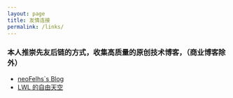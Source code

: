 ```yaml
---
layout: page
title: 友情连接
permalink: /links/
---
```

### 本人推崇先友后链的方式，收集高质量的原创技术博客，（商业博客除外）

* [neoFelhs`s Blog](https://blog.nfz.moe/)
* [LWL 的自由天空](https://blog.lwl12.com/)

